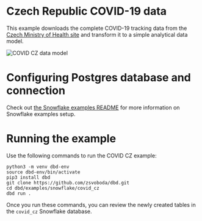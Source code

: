 # Czech Republic COVID-19 data 
This example downloads the complete COVID-19 tracking data from the [Czech Ministry of Health site](https://onemocneni-aktualne.mzcr.cz/api/v2/covid-19) and transform it to a simple analytical data model.  

![COVID CZ data model](https://raw.githubusercontent.com/zsvoboda/dbd/master/img/covid.cz.datamodel.png)

# Configuring Postgres database and connection
Check out [the Snowflake examples README](../README.md) for more information on Snowflake examples setup. 

# Running the example
Use the following commands to run the COVID CZ example:

```shell
python3 -m venv dbd-env
source dbd-env/bin/activate
pip3 install dbd
git clone https://github.com/zsvoboda/dbd.git
cd dbd/examples/snowflake/covid_cz
dbd run . 
```

Once you run these commands, you can review the newly created tables in the `covid_cz` Snowflake database.

